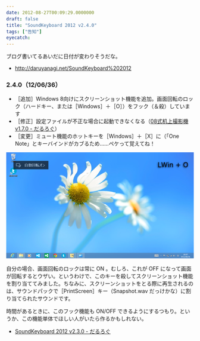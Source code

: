 ```yaml
---
date: 2012-08-27T00:09:29.0000000
draft: false
title: "SoundKeyboard 2012 v2.4.0"
tags: ["告知"]
eyecatch: 
---
```

<p>ブログ書いてるあいだに日付が変わりそうだな。</p>

<ul>
<li><a href="http://daruyanagi.net/SoundKeyboard%202012">http://daruyanagi.net/SoundKeyboard%202012</a></li>
</ul>
<div class="section">
<h3>2.4.0（12/06/36）</h3>

<ul>
<li>［追加］Windows 8向けにスクリーンショット機能を追加。画面回転のロック（ハードキー、または［Windows］＋［O］）をフック（＆殺）しています</li>
<li>［修正］設定ファイルが不正な場合に起動できなくなる（<a href="https://blog.daruyanagi.jp/entry/2012/08/26/235336">08&#x5F0F;&#x673A;&#x4E0A;&#x64AE;&#x5F71;&#x6A5F; v1.7.0 - &#x3060;&#x308B;&#x308D;&#x3050;</a>）</li>
<li>［変更］ミュート機能のホットキーを［Windows］＋［X］に（「One Note」とキーバインドがカブるため……ペケって覚えてね！</li>
</ul><p><span itemscope itemtype="http://schema.org/Photograph"><img src="20120827000628.png" alt="f:id:daruyanagi:20120827000628p:plain" title="f:id:daruyanagi:20120827000628p:plain" class="hatena-fotolife" itemprop="image"></span></p><p>自分の場合、画面回転のロックは常に ON 。むしろ、これが OFF になって画面が回転するとウザい。というわけで、このキーを殺してスクリーンショット機能を割り当ててみました。ちなみに、スクリーンショットをとる際に再生されるのは、サウンドパックで［PrintScreen］キー（Snapshot.wav だっけかな）に割り当てられたサウンドです。</p><p>時間があるときに、このフック機能も ON/OFF できるようにするつもり。というか、この機能単体でほしい人がいたら作るかもしれない。</p>

<ul>
<li><a href="https://blog.daruyanagi.jp/entry/2012/06/18/201542">SoundKeyboard 2012 v2.3.0 - &#x3060;&#x308B;&#x308D;&#x3050;</a></li>
</ul>
</div>